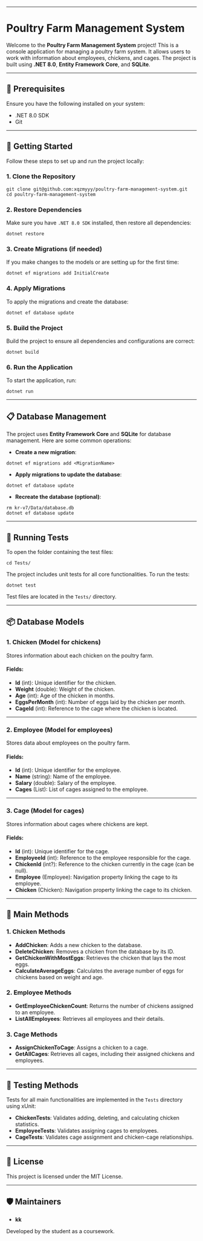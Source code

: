 
---

# Poultry Farm Management System

Welcome to the **Poultry Farm Management System** project! This is a console application for managing a poultry farm system. It allows users to work with information about employees, chickens, and cages. The project is built using **.NET 8.0**, **Entity Framework Core**, and **SQLite**.

---

## 🔧 Prerequisites

Ensure you have the following installed on your system:

- .NET 8.0 SDK  
- Git  

---

## 🚀 Getting Started

Follow these steps to set up and run the project locally:

### 1. Clone the Repository

```
git clone git@github.com:xqzmyyy/poultry-farm-management-system.git  
cd poultry-farm-management-system
```

### 2. Restore Dependencies

Make sure you have `.NET 8.0 SDK` installed, then restore all dependencies:

```
dotnet restore
```

### 3. Create Migrations (if needed)

If you make changes to the models or are setting up for the first time:

```
dotnet ef migrations add InitialCreate
```

### 4. Apply Migrations

To apply the migrations and create the database:

```
dotnet ef database update
```

### 5. Build the Project

Build the project to ensure all dependencies and configurations are correct:

```
dotnet build
``` 

### 6. Run the Application

To start the application, run:

```
dotnet run
``` 

---

## 📋 Database Management

The project uses **Entity Framework Core** and **SQLite** for database management. Here are some common operations:

- **Create a new migration**:
```  
dotnet ef migrations add <MigrationName> 
```

- **Apply migrations to update the database**:
```
dotnet ef database update
```

- **Recreate the database (optional)**:
```
rm kr-v7/Data/database.db  
dotnet ef database update  
```

---

## 🧪 Running Tests

To open the folder containing the test files:

```
cd Tests/
```

The project includes unit tests for all core functionalities. To run the tests:

```
dotnet test
```

Test files are located in the `Tests/` directory.

---

## 📦 **Database Models**

### 1. **Chicken** (Model for chickens)
Stores information about each chicken on the poultry farm.

#### Fields:
- **Id** (int): Unique identifier for the chicken.
- **Weight** (double): Weight of the chicken.
- **Age** (int): Age of the chicken in months.
- **EggsPerMonth** (int): Number of eggs laid by the chicken per month.
- **CageId** (int): Reference to the cage where the chicken is located.

---

### 2. **Employee** (Model for employees)
Stores data about employees on the poultry farm.

#### Fields:
- **Id** (int): Unique identifier for the employee.
- **Name** (string): Name of the employee.
- **Salary** (double): Salary of the employee.
- **Cages** (List<Cage>): List of cages assigned to the employee.

---

### 3. **Cage** (Model for cages)
Stores information about cages where chickens are kept.

#### Fields:
- **Id** (int): Unique identifier for the cage.
- **EmployeeId** (int): Reference to the employee responsible for the cage.
- **ChickenId** (int?): Reference to the chicken currently in the cage (can be null).
- **Employee** (Employee): Navigation property linking the cage to its employee.
- **Chicken** (Chicken): Navigation property linking the cage to its chicken.

---

## 🔨 **Main Methods**

### 1. **Chicken Methods**
- **AddChicken**: Adds a new chicken to the database.
- **DeleteChicken**: Removes a chicken from the database by its ID.
- **GetChickenWithMostEggs**: Retrieves the chicken that lays the most eggs.
- **CalculateAverageEggs**: Calculates the average number of eggs for chickens based on weight and age.

### 2. **Employee Methods**
- **GetEmployeeChickenCount**: Returns the number of chickens assigned to an employee.
- **ListAllEmployees**: Retrieves all employees and their details.

### 3. **Cage Methods**
- **AssignChickenToCage**: Assigns a chicken to a cage.
- **GetAllCages**: Retrieves all cages, including their assigned chickens and employees.

---

## 🧪 **Testing Methods**
Tests for all main functionalities are implemented in the `Tests` directory using xUnit:
- **ChickenTests**: Validates adding, deleting, and calculating chicken statistics.
- **EmployeeTests**: Validates assigning cages to employees.
- **CageTests**: Validates cage assignment and chicken-cage relationships.

---

## 📄 License

This project is licensed under the MIT License.

---

## 🛡️ Maintainers

- **kk**

Developed by the student as a coursework.